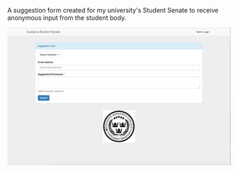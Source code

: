 A suggestion form created for my university's Student Senate to receive anonymous input from the student body.

![GAC Senate Suggestions](/senate-screenshot.png)
